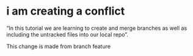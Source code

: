 # i am creating a conflict
“In this tutorial we are learning to create and merge branches as well as including the untracked files into our local repo”.

This change is made from branch feature

